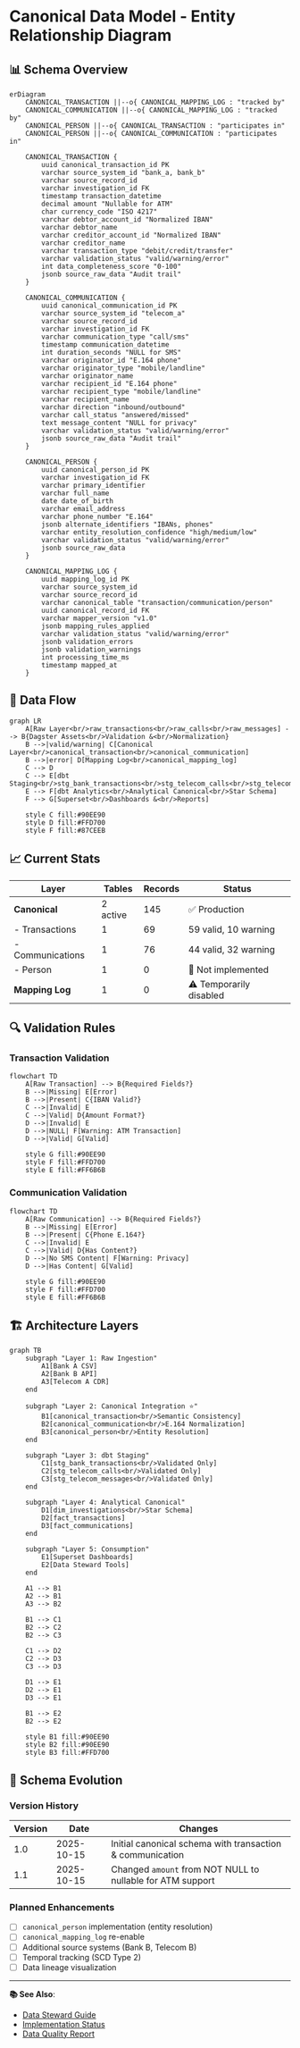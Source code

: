 # Canonical Data Model - Entity Relationship Diagram

## 📊 Schema Overview

```mermaid
erDiagram
    CANONICAL_TRANSACTION ||--o{ CANONICAL_MAPPING_LOG : "tracked by"
    CANONICAL_COMMUNICATION ||--o{ CANONICAL_MAPPING_LOG : "tracked by"
    CANONICAL_PERSON ||--o{ CANONICAL_TRANSACTION : "participates in"
    CANONICAL_PERSON ||--o{ CANONICAL_COMMUNICATION : "participates in"
    
    CANONICAL_TRANSACTION {
        uuid canonical_transaction_id PK
        varchar source_system_id "bank_a, bank_b"
        varchar source_record_id
        varchar investigation_id FK
        timestamp transaction_datetime
        decimal amount "Nullable for ATM"
        char currency_code "ISO 4217"
        varchar debtor_account_id "Normalized IBAN"
        varchar debtor_name
        varchar creditor_account_id "Normalized IBAN"
        varchar creditor_name
        varchar transaction_type "debit/credit/transfer"
        varchar validation_status "valid/warning/error"
        int data_completeness_score "0-100"
        jsonb source_raw_data "Audit trail"
    }
    
    CANONICAL_COMMUNICATION {
        uuid canonical_communication_id PK
        varchar source_system_id "telecom_a"
        varchar source_record_id
        varchar investigation_id FK
        varchar communication_type "call/sms"
        timestamp communication_datetime
        int duration_seconds "NULL for SMS"
        varchar originator_id "E.164 phone"
        varchar originator_type "mobile/landline"
        varchar originator_name
        varchar recipient_id "E.164 phone"
        varchar recipient_type "mobile/landline"
        varchar recipient_name
        varchar direction "inbound/outbound"
        varchar call_status "answered/missed"
        text message_content "NULL for privacy"
        varchar validation_status "valid/warning/error"
        jsonb source_raw_data "Audit trail"
    }
    
    CANONICAL_PERSON {
        uuid canonical_person_id PK
        varchar investigation_id FK
        varchar primary_identifier
        varchar full_name
        date date_of_birth
        varchar email_address
        varchar phone_number "E.164"
        jsonb alternate_identifiers "IBANs, phones"
        varchar entity_resolution_confidence "high/medium/low"
        varchar validation_status "valid/warning/error"
        jsonb source_raw_data
    }
    
    CANONICAL_MAPPING_LOG {
        uuid mapping_log_id PK
        varchar source_system_id
        varchar source_record_id
        varchar canonical_table "transaction/communication/person"
        uuid canonical_record_id FK
        varchar mapper_version "v1.0"
        jsonb mapping_rules_applied
        varchar validation_status "valid/warning/error"
        jsonb validation_errors
        jsonb validation_warnings
        int processing_time_ms
        timestamp mapped_at
    }
```

## 🔄 Data Flow

```mermaid
graph LR
    A[Raw Layer<br/>raw_transactions<br/>raw_calls<br/>raw_messages] --> B{Dagster Assets<br/>Validation &<br/>Normalization}
    B -->|valid/warning| C[Canonical Layer<br/>canonical_transaction<br/>canonical_communication]
    B -->|error| D[Mapping Log<br/>canonical_mapping_log]
    C --> D
    C --> E[dbt Staging<br/>stg_bank_transactions<br/>stg_telecom_calls<br/>stg_telecom_messages]
    E --> F[dbt Analytics<br/>Analytical Canonical<br/>Star Schema]
    F --> G[Superset<br/>Dashboards &<br/>Reports]
    
    style C fill:#90EE90
    style D fill:#FFD700
    style F fill:#87CEEB
```

## 📈 Current Stats

| Layer | Tables | Records | Status |
|-------|--------|---------|--------|
| **Canonical** | 2 active | 145 | ✅ Production |
| - Transactions | 1 | 69 | 59 valid, 10 warning |
| - Communications | 1 | 76 | 44 valid, 32 warning |
| - Person | 1 | 0 | 🔨 Not implemented |
| **Mapping Log** | 1 | 0 | ⚠️ Temporarily disabled |

## 🔍 Validation Rules

### Transaction Validation
```mermaid
flowchart TD
    A[Raw Transaction] --> B{Required Fields?}
    B -->|Missing| E[Error]
    B -->|Present| C{IBAN Valid?}
    C -->|Invalid| E
    C -->|Valid| D{Amount Format?}
    D -->|Invalid| E
    D -->|NULL| F[Warning: ATM Transaction]
    D -->|Valid| G[Valid]
    
    style G fill:#90EE90
    style F fill:#FFD700
    style E fill:#FF6B6B
```

### Communication Validation
```mermaid
flowchart TD
    A[Raw Communication] --> B{Required Fields?}
    B -->|Missing| E[Error]
    B -->|Present| C{Phone E.164?}
    C -->|Invalid| E
    C -->|Valid| D{Has Content?}
    D -->|No SMS Content| F[Warning: Privacy]
    D -->|Has Content| G[Valid]
    
    style G fill:#90EE90
    style F fill:#FFD700
    style E fill:#FF6B6B
```

## 🏗️ Architecture Layers

```mermaid
graph TB
    subgraph "Layer 1: Raw Ingestion"
        A1[Bank A CSV]
        A2[Bank B API]
        A3[Telecom A CDR]
    end
    
    subgraph "Layer 2: Canonical Integration ⭐"
        B1[canonical_transaction<br/>Semantic Consistency]
        B2[canonical_communication<br/>E.164 Normalization]
        B3[canonical_person<br/>Entity Resolution]
    end
    
    subgraph "Layer 3: dbt Staging"
        C1[stg_bank_transactions<br/>Validated Only]
        C2[stg_telecom_calls<br/>Validated Only]
        C3[stg_telecom_messages<br/>Validated Only]
    end
    
    subgraph "Layer 4: Analytical Canonical"
        D1[dim_investigations<br/>Star Schema]
        D2[fact_transactions]
        D3[fact_communications]
    end
    
    subgraph "Layer 5: Consumption"
        E1[Superset Dashboards]
        E2[Data Steward Tools]
    end
    
    A1 --> B1
    A2 --> B1
    A3 --> B2
    
    B1 --> C1
    B2 --> C2
    B2 --> C3
    
    C1 --> D2
    C2 --> D3
    C3 --> D3
    
    D1 --> E1
    D2 --> E1
    D3 --> E1
    
    B1 --> E2
    B2 --> E2
    
    style B1 fill:#90EE90
    style B2 fill:#90EE90
    style B3 fill:#FFD700
```

## 📝 Schema Evolution

### Version History

| Version | Date | Changes |
|---------|------|---------|
| 1.0 | 2025-10-15 | Initial canonical schema with transaction & communication |
| 1.1 | 2025-10-15 | Changed `amount` from NOT NULL to nullable for ATM support |

### Planned Enhancements

- [ ] `canonical_person` implementation (entity resolution)
- [ ] `canonical_mapping_log` re-enable
- [ ] Additional source systems (Bank B, Telecom B)
- [ ] Temporal tracking (SCD Type 2)
- [ ] Data lineage visualization

---

**📚 See Also**:
- [Data Steward Guide](CANONICAL_DATA_STEWARD_GUIDE.md)
- [Implementation Status](CANONICAL_IMPLEMENTATION_STATUS.md)
- [Data Quality Report](CANONICAL_DATA_QUALITY_REPORT.md)
